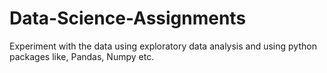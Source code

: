 # Data-Science-Assignments
Experiment with the data using exploratory data analysis and using python packages like, Pandas, Numpy etc. 
